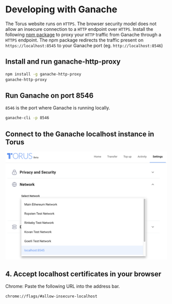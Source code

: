 # Developing with Ganache

The Torus website runs on `HTTPS`. The browser security model does not allow an insecure connection to a `HTTP` endpoint over `HTTPS`. Install the following [npm package](https://www.npmjs.com/package/ganache-http-proxy) to proxy your `HTTP` traffic from Ganache through a `HTTPS` endpoint. The npm package redirects the traffic present on `https://localhost:8545` to your Ganache port \(eg. `http://localhost:8546`\)

## Install and run ganache-http-proxy

```bash
npm install -g ganache-http-proxy
ganache-http-proxy
```

## Run Ganache on port 8546

`8546` is the port where Ganache is running locally.

```bash
ganache-cli -p 8546
```

## Connect to the Ganache localhost instance in Torus

![Select localhost:8545 from in the Network selector under the Settings tab within the Torus wallet](../.gitbook/assets/torus-ganache-localhost.png)

## 4. Accept localhost certificates in your browser

Chrome: Paste the following URL into the address bar.

```text
chrome://flags/#allow-insecure-localhost
```

